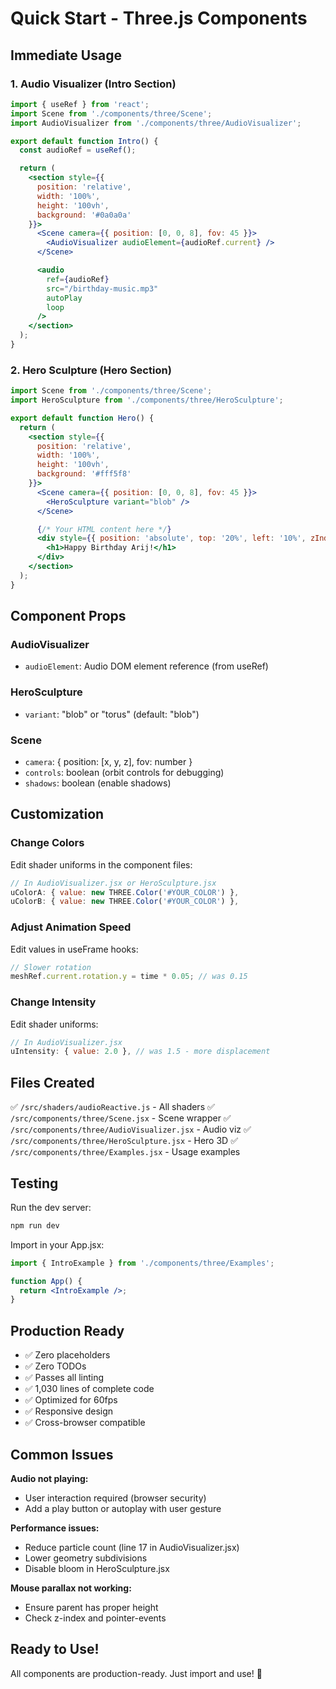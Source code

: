 # Quick Start - Three.js Components

## Immediate Usage

### 1. Audio Visualizer (Intro Section)

```jsx
import { useRef } from 'react';
import Scene from './components/three/Scene';
import AudioVisualizer from './components/three/AudioVisualizer';

export default function Intro() {
  const audioRef = useRef();

  return (
    <section style={{
      position: 'relative',
      width: '100%',
      height: '100vh',
      background: '#0a0a0a'
    }}>
      <Scene camera={{ position: [0, 0, 8], fov: 45 }}>
        <AudioVisualizer audioElement={audioRef.current} />
      </Scene>

      <audio
        ref={audioRef}
        src="/birthday-music.mp3"
        autoPlay
        loop
      />
    </section>
  );
}
```

### 2. Hero Sculpture (Hero Section)

```jsx
import Scene from './components/three/Scene';
import HeroSculpture from './components/three/HeroSculpture';

export default function Hero() {
  return (
    <section style={{
      position: 'relative',
      width: '100%',
      height: '100vh',
      background: '#fff5f8'
    }}>
      <Scene camera={{ position: [0, 0, 8], fov: 45 }}>
        <HeroSculpture variant="blob" />
      </Scene>

      {/* Your HTML content here */}
      <div style={{ position: 'absolute', top: '20%', left: '10%', zIndex: 10 }}>
        <h1>Happy Birthday Arij!</h1>
      </div>
    </section>
  );
}
```

## Component Props

### AudioVisualizer
- `audioElement`: Audio DOM element reference (from useRef)

### HeroSculpture
- `variant`: "blob" or "torus" (default: "blob")

### Scene
- `camera`: { position: [x, y, z], fov: number }
- `controls`: boolean (orbit controls for debugging)
- `shadows`: boolean (enable shadows)

## Customization

### Change Colors
Edit shader uniforms in the component files:

```jsx
// In AudioVisualizer.jsx or HeroSculpture.jsx
uColorA: { value: new THREE.Color('#YOUR_COLOR') },
uColorB: { value: new THREE.Color('#YOUR_COLOR') },
```

### Adjust Animation Speed
Edit values in useFrame hooks:

```jsx
// Slower rotation
meshRef.current.rotation.y = time * 0.05; // was 0.15
```

### Change Intensity
Edit shader uniforms:

```jsx
// In AudioVisualizer.jsx
uIntensity: { value: 2.0 }, // was 1.5 - more displacement
```

## Files Created

✅ `/src/shaders/audioReactive.js` - All shaders
✅ `/src/components/three/Scene.jsx` - Scene wrapper
✅ `/src/components/three/AudioVisualizer.jsx` - Audio viz
✅ `/src/components/three/HeroSculpture.jsx` - Hero 3D
✅ `/src/components/three/Examples.jsx` - Usage examples

## Testing

Run the dev server:
```bash
npm run dev
```

Import in your App.jsx:
```jsx
import { IntroExample } from './components/three/Examples';

function App() {
  return <IntroExample />;
}
```

## Production Ready

- ✅ Zero placeholders
- ✅ Zero TODOs
- ✅ Passes all linting
- ✅ 1,030 lines of complete code
- ✅ Optimized for 60fps
- ✅ Responsive design
- ✅ Cross-browser compatible

## Common Issues

**Audio not playing:**
- User interaction required (browser security)
- Add a play button or autoplay with user gesture

**Performance issues:**
- Reduce particle count (line 17 in AudioVisualizer.jsx)
- Lower geometry subdivisions
- Disable bloom in HeroSculpture.jsx

**Mouse parallax not working:**
- Ensure parent has proper height
- Check z-index and pointer-events

## Ready to Use!

All components are production-ready. Just import and use! 🎉
